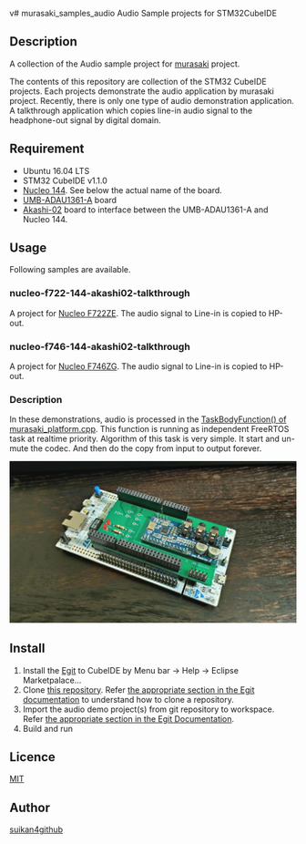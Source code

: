 v# murasaki_samples_audio
Audio Sample projects for STM32CubeIDE
## Description
A collection of the Audio sample project for [murasaki](https://github.com/suikan4github/murasaki) project. 

The contents of this repository are collection of the STM32 CubeIDE projects. Each projects demonstrate the audio application by murasaki project. Recently, there is only one type of audio demonstration application. A talkthrough application which copies line-in audio signal to the headphone-out signal by digital domain. 

## Requirement
- Ubuntu 16.04 LTS
- STM32 CubeIDE v1.1.0
- [Nucleo 144](https://www.st.com/ja/evaluation-tools/stm32-nucleo-boards.html). See below the actual name of the board. 
- [UMB-ADAU1361-A](http://dsps.shop-pro.jp/?pid=82798273) board
- [Akashi-02](https://github.com/suikan4github/Akashi-02) board to interface between the UMB-ADAU1361-A and Nucleo 144.
## Usage
Following samples are available. 

### nucleo-f722-144-akashi02-talkthrough
A project for [Nucleo F722ZE](https://www.st.com/content/st_com/ja/products/evaluation-tools/product-evaluation-tools/mcu-mpu-eval-tools/stm32-mcu-mpu-eval-tools/stm32-nucleo-boards/nucleo-f722ze.html). The audio signal to Line-in is copied to HP-out.

### nucleo-f746-144-akashi02-talkthrough
A project for [Nucleo F746ZG](https://www.st.com/content/st_com/ja/products/evaluation-tools/product-evaluation-tools/mcu-mpu-eval-tools/stm32-mcu-mpu-eval-tools/stm32-nucleo-boards/nucleo-f746zg.html). The audio signal to Line-in is copied to HP-out.

### Description
In these demonstrations, audio is processed in the [TaskBodyFunction() of murasaki_platform.cpp](https://github.com/suikan4github/murasaki_samples_audio/blob/f5f244cac2e12f1a8772ab1323214e0768015867/nucleo-f722-144-akashi02-talkthrough/Core/Src/murasaki_platform.cpp#L605). This function is running as independent FreeRTOS task at realtime priority. Algorithm of this task is very simple. It start and un-mute the codec. And then do the copy from input to output forever. 

![Nucleo 144 + audio board](img/P_20191125_224443_vHDR_On_HP.jpg)

## Install
1. Install the [Egit](https://www.eclipse.org/egit/) to CubeIDE by Menu bar -> Help -> Eclipse Marketpalace...
1. Clone [this repository](https://github.com/suikan4github/murasaki_samples_audio.git). Refer [the appropriate section in the Egit documentation](https://wiki.eclipse.org/EGit/User_Guide#Cloning_Remote_Repositories) to understand how to clone a repository.
1. Import the audio demo project(s) from git repository to workspace. Refer [the appropriate section in the Egit Documentation](https://wiki.eclipse.org/EGit/User_Guide#Starting_from_existing_Git_Repositories).
1. Build and run
## Licence

[MIT](LICENCE)

## Author

[suikan4github](https://github.com/suikan4github)

